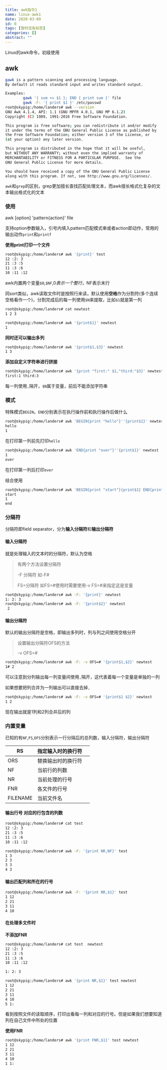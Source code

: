 ```yaml
---
title: awk指令1
name: linux-awk1
date: 2020-03-09
id: 0
tags: [暂时没有标签]
categories: []
abstract: ""
---
```



Linux的awk命令，初级使用

<!--more-->

## awk

```bash
gawk is a pattern scanning and processing language.
By default it reads standard input and writes standard output.

Examples:
        gawk '{ sum += $1 }; END { print sum }' file
        gawk -F: '{ print $1 }' /etc/passwd
root@skypig:/home/landers# awk --version
GNU Awk 4.1.4, API: 1.1 (GNU MPFR 4.0.1, GNU MP 6.1.2)
Copyright (C) 1989, 1991-2016 Free Software Foundation.

This program is free software; you can redistribute it and/or modify
it under the terms of the GNU General Public License as published by
the Free Software Foundation; either version 3 of the License, or
(at your option) any later version.

This program is distributed in the hope that it will be useful,
but WITHOUT ANY WARRANTY; without even the implied warranty of
MERCHANTABILITY or FITNESS FOR A PARTICULAR PURPOSE.  See the
GNU General Public License for more details.

You should have received a copy of the GNU General Public License
along with this program. If not, see http://www.gnu.org/licenses/.
```

`awk`和`grep`的区别，grep更加擅长查找匹配处理文本，而awk擅长格式化复杂的文本输出格式化的文本

### 使用

awk [option] 'pattern{action}' file

支持option参数输入，引号内填入pattern匹配模式串或者action即动作，常用的输出动作`print`和`printf`

**使用print打印一个文件**

```bash
root@skypig:/home/landers# awk '{print}' test
12 :2: 3
21 :3 :5
11 :3 :6
10 :11 :12
```

awk内置两个变量`$0`,`$NF`,$0表示一个整行，$NF表示末行

同sort类似，awk读取文件时是按照行来读，默认使用**空格**作为分割符(多个连续空格看作一个)，分割完成后的每一列使用`$N`来提取，比如`$1`就是第一列

```bash
root@skypig:/home/landers# cat newtest
1 2 3

root@skypig:/home/landers# awk '{print$1}' newtest
1
```

**同时还可以输出多列**

```bash
root@skypig:/home/landers# awk '{print$1,$3}' newtest
1 3
```

**添加自定义字符串进行拼接**

```bash
root@skypig:/home/landers# awk '{print "first:" $1,"third:"$3}' newtest
first:1 third:3
```

每一列使用`,`隔开，`$N`属于变量，前后不能添加字符串

### 模式

特殊模式`BEGIN`，`END`分别表示在执行操作前和执行操作后做什么

```bash
root@skypig:/home/landers# awk 'BEGIN{print "hello"}''{print$1}' newtest
hello
1
```

在打印第一列前先打印`hello`

```bash
root@skypig:/home/landers# awk 'END{print "over"}''{print$1}' newtest
1
over
```

在打印第一列后打印`over`

结合使用

```bash
root@skypig:/home/landers# awk 'BEGIN{print "start"}{print$1} END{print "end"}' newtest
start
1
end
```

### 分隔符

分隔符即field separator，分为**输入分隔符**和**输出分隔符**

#### 输入分隔符

就是处理输入的文本时的分隔符，默认为空格

> 有两个方法设置分隔符
>
> -F 分隔符 如-F#
>
> FS=分隔符 如FS=#使用时需要使用-v FS=#来指定这是变量

```bash
root@skypig:/home/landers# awk -F: '{print}' newtest
1: 2: 3
root@skypig:/home/landers# awk -F: '{print$2}' newtest
 2
```

#### 输出分隔符

默认的输出分隔符是空格，即输出多列时，列与列之间使用空格分开

> 设置输出分隔符OFS的方法
>
> -v OFS=#

```bash
root@skypig:/home/landers# awk -F: -v OFS=# '{print$1,$2}' newtest
1# 2
```

可以注意到分列输出每一列变量间使用`,`隔开，这代表着每一个变量是单独的一列

如果想要把列合并为一列输出可以直接去掉`,`

```bash
root@skypig:/home/landers# awk -F: -v OFS=# '{print$1 $2}' newtest
1 2
```

现在输出就是1列和2列合并后的列

### 内置变量

已知的有`NF`,`FS`,`OFS`分别表示一行分隔后的总列数，输入分隔符，输出分隔符

| RS       | 指定输入时的换行符 |      |
| -------- | ------------------ | ---- |
| ORS      | 替换输出时的换行符 |      |
| NF       | 当前行的列数       |      |
| NR       | 当前处理的行号     |      |
| FNR      | 各文件的行号       |      |
| FILENAME | 当前文件名         |      |

#### 输出行号 对应的行包含的列数

```bash
root@skypig:/home/landers# cat test
12 :2: 3
21 :3 :5
11 :3 :6
10 :11 :12

root@skypig:/home/landers# awk -F: '{print NR,NF}' test
1 3
2 3
3 3
4 3
```

#### 输出匹配列和所在的行号

```bash
root@skypig:/home/landers# awk -F: '{print NR,$1}' test
1 12
2 21
3 11
4 10
```

#### 在处理多文件时

**不添加FNR**

```bash
root@skypig:/home/landers# cat test  newtest
12 :2: 3
21 :3 :5
11 :3 :6
10 :11 :12

1: 2: 3

root@skypig:/home/landers# awk '{print NR,$1}' test newtest
1 12
2 21
3 11
4 10
5 1:
```

看到按照文件的读取顺序，打印出看每一列和对应的行号。但是如果我们想要知道列在自己文件中所处的位置

**使用FNR**

```bash
root@skypig:/home/landers# awk '{print FNR,$1}' test newtest
1 12
2 21
3 11
4 10
1 1:
```

